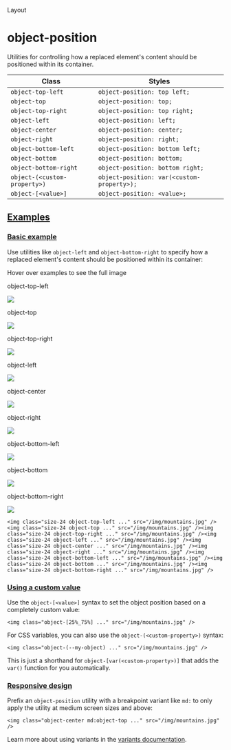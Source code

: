 <!--$-->

<!--/$-->

Layout

# object-position

Utilities for controlling how a replaced element's content should be positioned within its container.

| Class                        | Styles                                     |
| ---------------------------- | ------------------------------------------ |
| `object-top-left`            | `object-position: top left;`               |
| `object-top`                 | `object-position: top;`                    |
| `object-top-right`           | `object-position: top right;`              |
| `object-left`                | `object-position: left;`                   |
| `object-center`              | `object-position: center;`                 |
| `object-right`               | `object-position: right;`                  |
| `object-bottom-left`         | `object-position: bottom left;`            |
| `object-bottom`              | `object-position: bottom;`                 |
| `object-bottom-right`        | `object-position: bottom right;`           |
| `object-(<custom-property>)` | `object-position: var(<custom-property>);` |
| `object-[<value>]`           | `object-position: <value>;`                |

## [Examples](#examples)

### [Basic example](#basic-example)

Use utilities like `object-left` and `object-bottom-right` to specify how a replaced element's content should be positioned within its container:

Hover over examples to see the full image

object-top-left

![](https://images.unsplash.com/photo-1554629947-334ff61d85dc?ixid=MnwxMjA3fDB8MHxwaG90by1wYWdlfHx8fGVufDB8fHx8\&ixlib=rb-1.2.1\&auto=format\&fit=crop\&w=1000\&h=1000\&q=90)

object-top

![](https://images.unsplash.com/photo-1554629947-334ff61d85dc?ixid=MnwxMjA3fDB8MHxwaG90by1wYWdlfHx8fGVufDB8fHx8\&ixlib=rb-1.2.1\&auto=format\&fit=crop\&w=1000\&h=1000\&q=90)

object-top-right

![](https://images.unsplash.com/photo-1554629947-334ff61d85dc?ixid=MnwxMjA3fDB8MHxwaG90by1wYWdlfHx8fGVufDB8fHx8\&ixlib=rb-1.2.1\&auto=format\&fit=crop\&w=1000\&h=1000\&q=90)

object-left

![](https://images.unsplash.com/photo-1554629947-334ff61d85dc?ixid=MnwxMjA3fDB8MHxwaG90by1wYWdlfHx8fGVufDB8fHx8\&ixlib=rb-1.2.1\&auto=format\&fit=crop\&w=1000\&h=1000\&q=90)

object-center

![](https://images.unsplash.com/photo-1554629947-334ff61d85dc?ixid=MnwxMjA3fDB8MHxwaG90by1wYWdlfHx8fGVufDB8fHx8\&ixlib=rb-1.2.1\&auto=format\&fit=crop\&w=1000\&h=1000\&q=90)

object-right

![](https://images.unsplash.com/photo-1554629947-334ff61d85dc?ixid=MnwxMjA3fDB8MHxwaG90by1wYWdlfHx8fGVufDB8fHx8\&ixlib=rb-1.2.1\&auto=format\&fit=crop\&w=1000\&h=1000\&q=90)

object-bottom-left

![](https://images.unsplash.com/photo-1554629947-334ff61d85dc?ixid=MnwxMjA3fDB8MHxwaG90by1wYWdlfHx8fGVufDB8fHx8\&ixlib=rb-1.2.1\&auto=format\&fit=crop\&w=1000\&h=1000\&q=90)

object-bottom

![](https://images.unsplash.com/photo-1554629947-334ff61d85dc?ixid=MnwxMjA3fDB8MHxwaG90by1wYWdlfHx8fGVufDB8fHx8\&ixlib=rb-1.2.1\&auto=format\&fit=crop\&w=1000\&h=1000\&q=90)

object-bottom-right

![](https://images.unsplash.com/photo-1554629947-334ff61d85dc?ixid=MnwxMjA3fDB8MHxwaG90by1wYWdlfHx8fGVufDB8fHx8\&ixlib=rb-1.2.1\&auto=format\&fit=crop\&w=1000\&h=1000\&q=90)

```
<img class="size-24 object-top-left ..." src="/img/mountains.jpg" /><img class="size-24 object-top ..." src="/img/mountains.jpg" /><img class="size-24 object-top-right ..." src="/img/mountains.jpg" /><img class="size-24 object-left ..." src="/img/mountains.jpg" /><img class="size-24 object-center ..." src="/img/mountains.jpg" /><img class="size-24 object-right ..." src="/img/mountains.jpg" /><img class="size-24 object-bottom-left ..." src="/img/mountains.jpg" /><img class="size-24 object-bottom ..." src="/img/mountains.jpg" /><img class="size-24 object-bottom-right ..." src="/img/mountains.jpg" />
```

### [Using a custom value](#using-a-custom-value)

Use the<!-- --> `object-[<value>]` <!-- -->syntax<!-- --> <!-- -->to set the <!-- -->object position<!-- --> based on a completely custom value:

```
<img class="object-[25%_75%] ..." src="/img/mountains.jpg" />
```

For CSS variables, you can also use the<!-- --> `object-(<custom-property>)` <!-- -->syntax:

```
<img class="object-(--my-object) ..." src="/img/mountains.jpg" />
```

This is just a shorthand for<!-- --> `object-[var(<custom-property>)]` <!-- -->that adds the `var()` function for you automatically.

### [Responsive design](#responsive-design)

Prefix <!-- -->an<!-- --> `object-position` utility<!-- --> <!-- -->with a breakpoint variant like `md:` to only apply the utility at <!-- -->medium<!-- --> <!-- -->screen sizes and above:

```
<img class="object-center md:object-top ..." src="/img/mountains.jpg" />
```

Learn more about using variants in the [variants documentation](/docs/hover-focus-and-other-states).

<!--$-->

<!--/$-->
